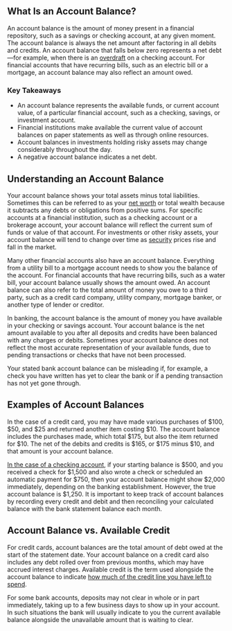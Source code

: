 ## What Is an Account Balance?

An account balance is the amount of money present in a financial repository, such as a savings or checking account, at any given moment. The account balance is always the net amount after factoring in all debits and credits. An account balance that falls below zero represents a net debt—for example, when there is an [overdraft](https://www.investopedia.com/terms/o/overdraft.asp) on a checking account. For financial accounts that have recurring bills, such as an electric bill or a mortgage, an account balance may also reflect an amount owed.

### Key Takeaways

-   An account balance represents the available funds, or current account value, of a particular financial account, such as a checking, savings, or investment account.
-   Financial institutions make available the current value of account balances on paper statements as well as through online resources.
-   Account balances in investments holding risky assets may change considerably throughout the day.
-   A negative account balance indicates a net debt.

## Understanding an Account Balance

Your account balance shows your total assets minus total liabilities. Sometimes this can be referred to as your [net worth](https://www.investopedia.com/terms/n/networth.asp) or total wealth because it subtracts any debts or obligations from positive sums. For specific accounts at a financial institution, such as a checking account or a brokerage account, your account balance will reflect the current sum of funds or value of that account. For investments or other risky assets, your account balance will tend to change over time as [security](https://www.investopedia.com/terms/s/security.asp) prices rise and fall in the market.

Many other financial accounts also have an account balance. Everything from a utility bill to a mortgage account needs to show you the balance of the account. For financial accounts that have recurring bills, such as a water bill, your account balance usually shows the amount owed. An account balance can also refer to the total amount of money you owe to a third party, such as a credit card company, utility company, mortgage banker, or another type of lender or creditor.

In banking, the account balance is the amount of money you have available in your checking or savings account. Your account balance is the net amount available to you after all deposits and credits have been balanced with any charges or debits. Sometimes your account balance does not reflect the most accurate representation of your available funds, due to pending transactions or checks that have not been processed.

Your stated bank account balance can be misleading if, for example, a check you have written has yet to clear the bank or if a pending transaction has not yet gone through.

## Examples of Account Balances

In the case of a credit card, you may have made various purchases of $100, $50, and $25 and returned another item costing $10. The account balance includes the purchases made, which total $175, but also the item returned for $10. The net of the debits and credits is $165, or $175 minus $10, and that amount is your account balance.

[In the case of a checking account](https://www.investopedia.com/personal-finance/6-different-types-checking-accounts/), if your starting balance is $500, and you received a check for $1,500 and also wrote a check or scheduled an automatic payment for $750, then your account balance might show $2,000 immediately, depending on the banking establishment. However, the true account balance is $1,250. It is important to keep track of account balances by recording every credit and debit and then reconciling your calculated balance with the bank statement balance each month.

## Account Balance vs. Available Credit

For credit cards, account balances are the total amount of debt owed at the start of the statement date. Your account balance on a credit card also includes any debt rolled over from previous months, which may have accrued interest charges. Available credit is the term used alongside the account balance to indicate [how much of the credit line you have left to spend](https://www.investopedia.com/ask/answers/102814/what-difference-between-available-credit-and-credit-limit.asp).

For some bank accounts, deposits may not clear in whole or in part immediately, taking up to a few business days to show up in your account. In such situations the bank will usually indicate to you the current available balance alongside the unavailable amount that is waiting to clear.